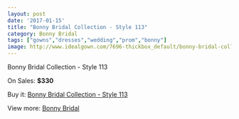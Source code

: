 ```yaml
---
layout: post
date: '2017-01-15'
title: "Bonny Bridal Collection - Style 113"
category: Bonny Bridal
tags: ["gowns","dresses","wedding","prom","bonny"]
image: http://www.idealgown.com/7696-thickbox_default/bonny-bridal-collection-style-113.jpg
---
```

Bonny Bridal Collection - Style 113

On Sales: **$330**
<a href="https://www.idealgown.com/en/bonny-bridal/3272-bonny-bridal-collection-style-113.html"><amp-img layout="responsive" width="600" height="600" src="//www.idealgown.com/7696-thickbox_default/bonny-bridal-collection-style-113.jpg" alt="Bonny Bridal Collection - Style 113 0" /></a>
<a href="https://www.idealgown.com/en/bonny-bridal/3272-bonny-bridal-collection-style-113.html"><amp-img layout="responsive" width="600" height="600" src="//www.idealgown.com/7697-thickbox_default/bonny-bridal-collection-style-113.jpg" alt="Bonny Bridal Collection - Style 113 1" /></a>

Buy it: [Bonny Bridal Collection - Style 113](https://www.idealgown.com/en/bonny-bridal/3272-bonny-bridal-collection-style-113.html "Bonny Bridal Collection - Style 113")

View more: [Bonny Bridal](https://www.idealgown.com/en/41-bonny-bridal "Bonny Bridal")